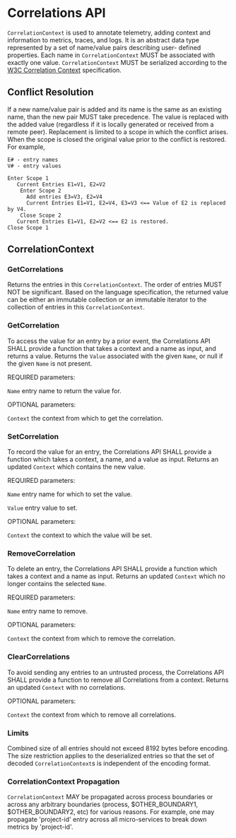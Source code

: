 # Correlations API

`CorrelationContext` is used to annotate telemetry, adding context and information to metrics, traces, and logs.
It is an abstract data type represented by a set of name/value pairs describing user-
defined properties. Each name in `CorrelationContext` MUST be associated with exactly one value.
`CorrelationContext` MUST be serialized according to the [W3C Correlation Context](https://w3c.github.io/correlation-context/) specification.

## Conflict Resolution

If a new name/value pair is added and its name is the same as an existing name, than the new pair MUST take precedence. The value
is replaced with the added value (regardless if it is locally generated or received from a remote peer). Replacement is limited to a
scope in which the conflict arises. When the scope is closed the original value prior to the conflict is restored. For example,

```
E# - entry names
V# - entry values

Enter Scope 1
   Current Entries E1=V1, E2=V2
    Enter Scope 2
      Add entries E3=V3, E2=V4
      Current Entries E1=V1, E2=V4, E3=V3 <== Value of E2 is replaced by V4.
    Close Scope 2
   Current Entries E1=V1, E2=V2 <== E2 is restored.
Close Scope 1
```

## CorrelationContext

### GetCorrelations

Returns the entries in this `CorrelationContext`. The order of entries MUST NOT be
significant. Based on the language specification, the returned value can be
either an immutable collection or an immutable iterator to the collection of
entries in this `CorrelationContext`.

### GetCorrelation

To access the value for an entry by a prior event, the Correlations API
SHALL provide a function that takes a context and a name as input, and returns a
value. Returns the `Value` associated with the given `Name`, or null
if the given `Name` is not present.

REQUIRED parameters:

`Name` entry name to return the value for.

OPTIONAL parameters:

`Context` the context from which to get the correlation.

### SetCorrelation

To record the value for an entry, the Correlations API SHALL provide a function which
takes a context, a name, and a value as input. Returns an updated `Context` which
contains the new value.

REQUIRED parameters:

`Name` entry name for which to set the value.

`Value` entry value to set.

OPTIONAL parameters:

`Context` the context to which the value will be set.

### RemoveCorrelation

To delete an entry, the Correlations API SHALL provide a function which takes a context
and a name as input. Returns an updated `Context` which no longer contains the selected `Name`.

REQUIRED parameters:

`Name` entry name to remove.

OPTIONAL parameters:

`Context` the context from which to remove the correlation.

### ClearCorrelations

To avoid sending any entries to an untrusted process, the Correlations API SHALL provide
a function to remove all Correlations from a context. Returns an updated `Context`
with no correlations.

OPTIONAL parameters:

`Context` the context from which to remove all correlations.

### Limits

Combined size of all entries should not exceed 8192 bytes before encoding.
The size restriction applies to the deserialized entries so that the set of decoded
 `CorrelationContext`s is independent of the encoding format.

### CorrelationContext Propagation

`CorrelationContext` MAY be propagated across process boundaries or across any arbitrary boundaries
(process, $OTHER_BOUNDARY1, $OTHER_BOUNDARY2, etc) for various reasons.
For example, one may propagate 'project-id' entry across all micro-services to break down metrics
by 'project-id'.

